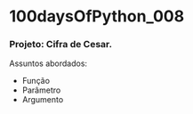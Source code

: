 <h1>100daysOfPython_008</h1>
<h3>Projeto: Cifra de Cesar.</h3>

Assuntos abordados:

<ul>
  <li>Função</li>
  <li>Parâmetro</li>
  <li>Argumento</li>
</ul>
